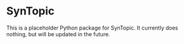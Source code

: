 # SynTopic

This is a placeholder Python package for SynTopic.
It currently does nothing, but will be updated in the future.
